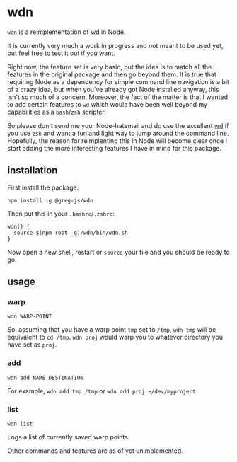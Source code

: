 # wdn

`wdn` is a reimplementation of [wd](https://github.com/mfaerevaag/wd) in Node.

It is currently very much a work in progress and not meant to be used yet, but feel free to test it out if you want.

Right now, the feature set is very basic, but the idea is to match all the features in the original package and then go beyond them. It is true that requiring Node as a dependency for simple command line navigation is a bit of a crazy idea, but when you've already got Node installed anyway, this isn't so much of a concern. Moreover, the fact of the matter is that I wanted to add certain features to `wd` which would have been well beyond my capabilities as a `bash`/`zsh` scripter.

So please don't send me your Node-hatemail and do use the excellent [wd](https://github.com/mfaerevaag/wd) if you use `zsh` and want a fun and light way to jump around the command line. Hopefully, the reason for reimplenting this in Node will become clear once I start adding the more interesting features I have in mind for this package.

## installation

First install the package:

```
npm install -g @greg-js/wdn
```

Then put this in your `.bashrc`/`.zshrc`:

```
wdn() {
  source $(npm root -g)/wdn/bin/wdn.sh
}
```

Now open a new shell, restart or `source` your file and you should be ready to go.

## usage

### warp

```
wdn WARP-POINT
```

So, assuming that you have a warp point `tmp` set to `/tmp`, `wdn tmp` will be equivalent to `cd /tmp`. `wdn proj` would warp you to whatever directory you have set as `proj`.

### add

```
wdn add NAME DESTINATION
```

For example, `wdn add tmp /tmp` or `wdn add proj ~/dev/myproject`

### list

```
wdn list
```

Logs a list of currently saved warp points.





Other commands and features are as of yet unimplemented.
